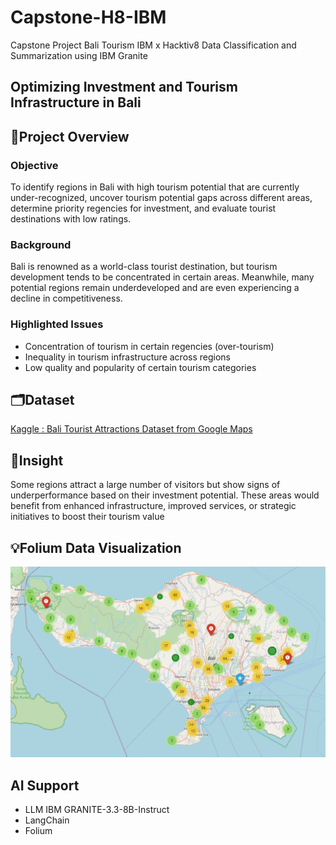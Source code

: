 # Capstone-H8-IBM
Capstone Project Bali Tourism IBM x Hacktiv8 Data Classification and Summarization using IBM Granite

## Optimizing Investment and Tourism Infrastructure in Bali
## 📝Project Overview

### Objective
To identify regions in Bali with high tourism potential that are currently under-recognized, uncover tourism potential gaps across different areas, determine priority regencies for investment, and evaluate tourist destinations with low ratings.

### Background
Bali is renowned as a world-class tourist destination, but tourism development tends to be concentrated in certain areas. Meanwhile, many potential regions remain underdeveloped and are even experiencing a decline in competitiveness.

### Highlighted Issues
- Concentration of tourism in certain regencies (over-tourism)
- Inequality in tourism infrastructure across regions
- Low quality and popularity of certain tourism categories
## 🗂️Dataset

[Kaggle : Bali Tourist Attractions Dataset from Google Maps](https://www.kaggle.com/datasets/bertnardomariouskono/bali-tourist-attractions-dataset-from-google-maps)

## 🔎Insight
Some regions attract a large number of visitors but show signs of underperformance based on their investment potential. These areas would benefit from enhanced infrastructure, improved services, or strategic initiatives to boost their tourism value
## 💡Folium Data Visualization

![Image Alt](https://github.com/aariabagass/Capstone-H8-IBM/blob/a5349bb164a1ab4db11cf0c6f1ec1078bbc61e0b/Screenshot_folium.png)


## AI Support
- LLM IBM GRANITE-3.3-8B-Instruct
- LangChain
- Folium
